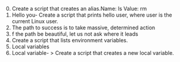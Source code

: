 0. Create a script that creates an alias.Name: ls Value: rm 
1. Hello you- Create a script that prints hello user, where user is the current Linux user.
2. The path to success is to take massive, determined action
3. f the path be beautiful, let us not ask where it leads
4. Create a script that lists environment variables.
5.  Local variables
6.  Local variable- > Create a script that creates a new local variable.
